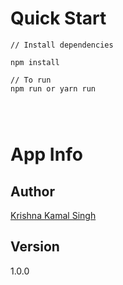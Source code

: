 # Quick Start

```
// Install dependencies

npm install

// To run 
npm run or yarn run




```

# App Info

## Author
  [Krishna Kamal Singh](https://github.com/imkrish7)

## Version
1.0.0

